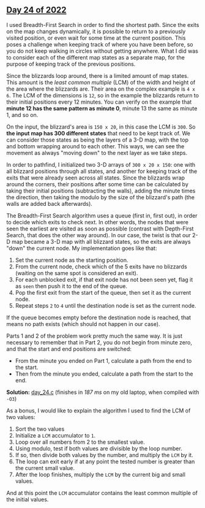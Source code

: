 ## [Day 24 of 2022](https://adventofcode.com/2022/day/24)

I used Breadth-First Search in order to find the shortest path. Since the exits on the map changes dynamically, it is possible to return to a previously visited position, or even wait for some time at the current position. This poses a challenge when keeping track of where you have been before, so you do not keep walking in circles without getting anywhere. What I did was to consider each of the different map states as a separate map, for the purpose of keeping track of the previous positions.

Since the blizzards loop around, there is a limited amount of map states. This amount is the *least common multiple* (LCM) of the width and height of the area where the blizzards are. Their area on the complex example is `4 x 6`. The LCM of the dimensions is `12`, so in the example the blizzards return to their initial positions every 12 minutes. You can verify on the example that **minute 12 has the same pattern as minute 0**, minute 13 the same as minute 1, and so on.

On the input, the blizzard's area is `150 x 20`, in this case the LCM is `300`. So **the input map has 300 different states** that need to be kept track of. We can consider those states as being the layers of a 3-D map, with the top and bottom wrapping around to each other. This ways, we can see the movement as always "moving down" to the next layer as we take steps.

In order to pathfind, I initialized two 3-D arrays of `300 x 20 x 150`: one with all blizzard positions through all states, and another for keeping track of the exits that were already seen across all states. Since the blizzards wrap around the corners, their positions after some time can be calculated by taking their initial positions (subtracting the walls), adding the minute times the direction, then taking the modulo by the size of the blizzard's path (the walls are added back afterwards).

The Breadth-First Search algorithm uses a queue (first in, first out), in order to decide which exits to check next. In other words, the nodes that were seen the earliest are visited as soon as possible (contrast with Depth-First Search, that does the other way around). In our case, the twist is that our 2-D map became a 3-D map with all blizzard states, so the exits are always "down" the current node. My implementation goes like that:

1. Set the current node as the starting position.
2. From the current node, check which of the 5 exits have no blizzards (waiting on the same spot is considered an exit).
3. For each unblocked exit, if that exit node has not been seen yet, flag it as `seen` then push it to the end of the queue.
4. Pop the first exit from the start of the queue, then set it as the current node.
5. Repeat steps `2` to `4` until the destination node is set as the current node.

If the queue becomes empty before the destination node is reached, that means no path exists (which should not happen in our case).

Parts 1 and 2 of the problem work pretty much the same way. It is just necessary to remember that in Part 2, you do not begin from minute zero, and that the start and end positions are switched:

* From the minute you ended on Part 1, calculate a path from the end to the start.
* Then from the minute you ended, calculate a path from the start to the end.

**Solution:** [day_24.c](./day_24.c) (finishes in *187 ms* on my old laptop, when compiled with `-O3`)

As a bonus, I would like to explain the algorithm I used to find the LCM of two values:

1. Sort the two values
2. Initialize a `LCM` accumulator to `1`.
3. Loop over all numbers from 2 to the smallest value.
4. Using modulo, test if both values are divisible by the loop number.
5. If so, then divide both values by the number, and multiply the `LCM` by it.
6. The loop can exit early if at any point the tested number is greater than the current small value.
7. After the loop finishes, multiply the `LCM` by the current big and small values.

And at this point the `LCM` accumulator contains the least common multiple of the initial values.